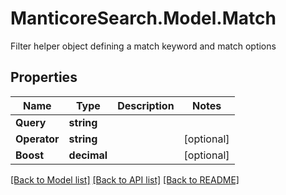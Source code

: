 # ManticoreSearch.Model.Match
Filter helper object defining a match keyword and match options

## Properties

Name | Type | Description | Notes
------------ | ------------- | ------------- | -------------
**Query** | **string** |  | 
**Operator** | **string** |  | [optional] 
**Boost** | **decimal** |  | [optional] 

[[Back to Model list]](../README.md#documentation-for-models) [[Back to API list]](../README.md#documentation-for-api-endpoints) [[Back to README]](../README.md)

